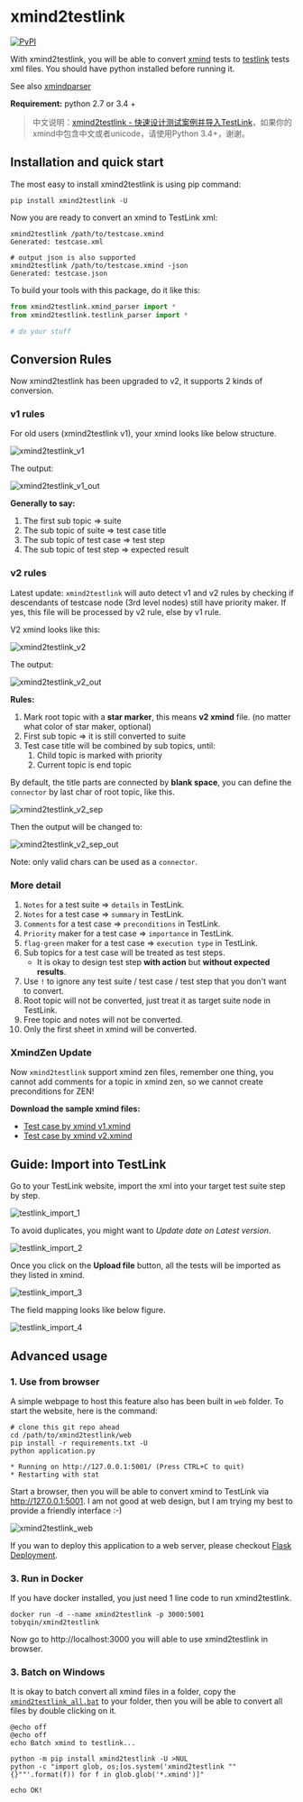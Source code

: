 # xmind2testlink

[![PyPI](https://img.shields.io/pypi/v/xmind2testlink.svg)](https://pypi.org/project/xmind2testlink/)

With xmind2testlink, you will be able to convert [xmind](https://www.xmind.net/) tests to [testlink](http://www.testlink.org/) tests xml files. You should have python installed before running it.

See also [xmindparser](https://github.com/tobyqin/xmindparser)

**Requirement:** python 2.7 or 3.4 +

> 中文说明：[xmind2testlink - 快速设计测试案例并导入TestLink](https://tobyqin.github.io/posts/2017-07-27/use-xmind-to-design-testcase/)，如果你的xmind中包含中文或者unicode，请使用Python 3.4+，谢谢。

## Installation and quick start

The most easy to install xmind2testlink is using pip command:

```
pip install xmind2testlink -U
```

Now you are ready to convert an xmind to TestLink xml:

```shell
xmind2testlink /path/to/testcase.xmind
Generated: testcase.xml

# output json is also supported
xmind2testlink /path/to/testcase.xmind -json
Generated: testcase.json
```

To build your tools with this package, do it like this:

```python
from xmind2testlink.xmind_parser import *
from xmind2testlink.testlink_parser import *

# do your stuff
```

## Conversion Rules

Now xmind2testlink has been upgraded to v2, it supports 2 kinds of conversion.

### v1 rules

For old users (xmind2testlink v1), your xmind looks like below structure.

![xmind2testlink_v1](web/static/guide/xmind2testlink_v1.png)

The output:

![xmind2testlink_v1_out](web/static/guide/xmind2testlink_v1_out.png)

**Generally to say:**

1. The first sub topic => suite
2. The sub topic of suite => test case title
3. The sub topic of test case => test step
4. The sub topic of test step => expected result

### v2 rules

Latest update: `xmind2testlink` will auto detect v1 and v2 rules by checking if descendants of testcase node (3rd level nodes)
still have priority maker. If yes, this file will be processed by v2 rule, else by v1 rule.

V2 xmind looks like this:

![xmind2testlink_v2](web/static/guide/xmind2testlink_v2.png)

The output:

![xmind2testlink_v2_out](web/static/guide/xmind2testlink_v2_out.png)

**Rules:**

1. Mark root topic with a **star marker**, this means **v2 xmind** file. (no matter what color of star maker, optional)
2. First sub topic => it is still converted to suite
3. Test case title will be combined by sub topics, until:
   1. Child topic is marked with priority
   2. Current topic is end topic

By default, the title parts are connected by **blank space**, you can define the `connector` by last char of root topic, like this.

![xmind2testlink_v2_sep](web/static/guide/xmind2testlink_v2_sep.png)

Then the output will be changed to:

![xmind2testlink_v2_sep_out](web/static/guide/xmind2testlink_v2_sep_out.png)

Note: only valid chars can be used as a `connector`. 

### More detail

1. `Notes` for a test suite => `details` in TestLink.
2. `Notes` for a test case => `summary` in TestLink.
3. `Comments` for a test case => `preconditions` in TestLink.
4. `Priority` maker for a test case => `importance` in TestLink.
5. `flag-green` maker for a test case => `execution type` in TestLink.
6. Sub topics for a test case will be treated as test steps.
   - It is okay to design test step **with action** but **without expected results**.
7. Use `!` to ignore any test suite / test case / test step that you don't want to convert.
8. Root topic will not be converted, just treat it as target suite node in TestLink.
9. Free topic and notes will not be converted.
10. Only the first sheet in xmind will be converted.

### XmindZen Update

Now `xmind2testlink` support xmind zen files, remember one thing, you cannot add comments for a topic in xmind zen, so we cannot create preconditions for ZEN!

**Download the sample xmind files:**

-  [Test case by xmind v1.xmind](web/static/guide/test_case_by_xmind_v1.xmind)
-  [Test case by xmind v2.xmind](web/static/guide/test_case_by_xmind_v2.xmind)

## Guide: Import into TestLink

Go to your TestLink website, import the xml into your target test suite step by step.

![testlink_import_1](doc/testlink_import_1.png)

To avoid duplicates, you might want to *Update date on Latest version*.

![testlink_import_2](doc/testlink_import_2.png)

Once you click on the **Upload file** button, all the tests will be imported as they listed in xmind.

![testlink_import_3](doc/testlink_import_3.png)

The field mapping looks like below figure.

![testlink_import_4](doc/testlink_import_4.png)

## Advanced usage

### 1. Use from browser

A simple webpage to host this feature also has been built in  `web` folder. To start the website, here is the command:

```shell
# clone this git repo ahead
cd /path/to/xmind2testlink/web
pip install -r requirements.txt -U
python application.py

* Running on http://127.0.0.1:5001/ (Press CTRL+C to quit)
* Restarting with stat
```

Start a browser, then you will be able to convert xmind to TestLink via http://127.0.0.1:5001. I am not good at web design, but I am trying my best to provide a friendly interface :-)

![xmind2testlink_web](web/static/guide/web.png)

If you wan to deploy this application to a web server, please checkout [Flask Deployment](http://flask.pocoo.org/docs/0.12/deploying/#deployment).

### 3. Run in Docker

If you have docker installed, you just need 1 line code to run xmind2testlink.

```
docker run -d --name xmind2testlink -p 3000:5001 tobyqin/xmind2testlink
```

Now go to http://localhost:3000 you will able to use xmind2testlink in browser.

### 3. Batch on Windows

It is okay to batch convert all xmind files in a folder, copy the [`xmind2testlink_all.bat`](batch/xmind2testlink_all.bat) to your folder, then you will be able to convert all files by double clicking on it.

```shell
@echo off
@echo off
echo Batch xmind to testlink...

python -m pip install xmind2testlink -U >NUL
python -c "import glob, os;[os.system('xmind2testlink ""{}""'.format(f)) for f in glob.glob('*.xmind')]"

echo OK!
```


